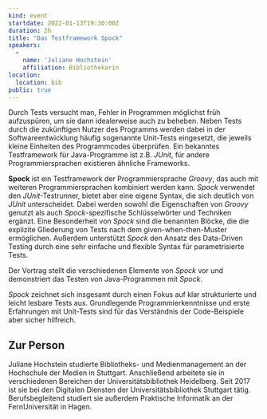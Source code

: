 ```yaml
---
kind: event
startdate: 2022-01-13T19:30:00Z
duration: 2h
title: "Das Testframework Spock"
speakers:
  -
    name: 'Juliane Hochstein'
    affiliation: Bibliothekarin
location:
  location: bib
public: true
---
```

Durch Tests versucht man, Fehler in Programmen möglichst früh
aufzuspüren, um sie dann idealerweise auch zu beheben. Neben Tests durch
die zukünftigen Nutzer des Programms werden dabei in der
Softwareentwicklung häufig sogenannte Unit-Tests eingesetzt, die jeweils
kleine Einheiten des Programmcodes überprüfen. Ein bekanntes
Testframework für Java-Programme ist z.B. *JUnit*, für andere
Programmiersprachen existieren ähnliche Frameworks.

**Spock** ist ein Testframework der Programmiersprache *Groovy*, das auch mit
weiteren Programmiersprachen kombiniert werden kann. *Spock* verwendet den
*JUnit*-Testrunner, bietet aber eine eigene Syntax, die sich deutlich von
*JUnit* unterscheidet. Dabei werden sowohl die Eigenschaften von *Groovy*
genutzt als auch *Spock*-spezifische Schlüsselwörter und Techniken
ergänzt. Eine Besonderheit von *Spock* sind die benannten Blöcke, die die
explizite Gliederung von Tests nach dem given-when-then-Muster
ermöglichen. Außerdem unterstützt *Spock* den Ansatz des Data-Driven
Testing durch eine sehr einfache und flexible Syntax für parametrisierte
Tests.

Der Vortrag stellt die verschiedenen Elemente von *Spock* vor und
demonstriert das Testen von Java-Programmen mit *Spock*.

*Spock* zeichnet sich insgesamt durch einen Fokus auf klar strukturierte
und leicht lesbare Tests aus. Grundlegende Programmierkenntnisse und
erste Erfahrungen mit Unit-Tests sind für das Verständnis der
Code-Beispiele aber sicher hilfreich.

## Zur Person

Juliane Hochstein studierte Bibliotheks- und Medienmanagement an der
Hochschule der Medien in Stuttgart. Anschließend arbeitete sie in
verschiedenen Bereichen der Universitätsbibliothek Heidelberg. Seit 2017
ist sie bei den Digitalen Diensten der Universitätsbibliothek Stuttgart
tätig. Berufsbegleitend studiert sie außerdem Praktische Informatik an
der FernUniversität in Hagen.
